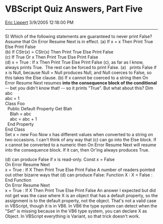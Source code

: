 # VBScript Quiz Answers, Part Five

[Eric Lippert](https://social.msdn.microsoft.com/profile/Eric%20Lippert) 3/9/2005 12:18:00 PM

-----

5\) Which of the following statements are guaranteed to never print False?  Assume that On Error Resume Next is in effect. (a) If x = x Then Print True Else Print False  
(b) If CStr(x) = CStr(x) Then Print True Else Print False  
(c) If True Or x Then Print True Else Print False  
(d) x = True : If x Then Print True Else Print False (c), as far as I know, always prints True.  The rest can be forced to print False. (a)   prints False if x is Null, because Null = Null produces Null, and Null coerces to False, so this takes the Else clause. (b) If x cannot be coerced to a string then On Error Resume Next resumes **into the consequence block of the conditional** -- bet you didn't know that\! -- so it prints "True". But what about this? Dim abc  
abc = 1  
Class Foo  
  Public Default Property Get Blah  
    Blah = abc  
    abc = abc + 1  
  End Property  
End Class  
Set x = new Foo Now x has different values when converted to a string on two occasions. I can't think of any way that (c) can go into the Else block. If x cannot be converted to a numeric then On Error Resume Next will resume into the consequence block. If it can, then Or'ing always produces True.  
  
(d) can produce False if x is read-only. Const x = False  
On Error Resume Next  
x = True : If X Then Print True Else Print False A number of readers pointed out other bizarre ways that (d) can produce False: Function X : X = False : End Function  
On Error Resume Next  
x = True : If X Then Print True Else Print False An answer I expected but did not get was the case where X is an object that has a default property, so the assignment is to the default property, not the object. That's not a valid case in VBScript, though it is in VB6. In VB6 the type system can detect when the "Set" is missing because in the VB6 type system, you can declare X as Object. In VBScript everything is Variant, so that trick doesn't work.

